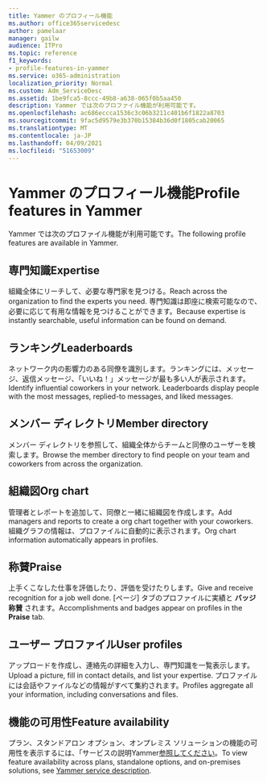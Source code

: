 ```yaml
---
title: Yammer のプロフィール機能
ms.author: office365servicedesc
author: pamelaar
manager: gailw
audience: ITPro
ms.topic: reference
f1_keywords:
- profile-features-in-yammer
ms.service: o365-administration
localization_priority: Normal
ms.custom: Adm_ServiceDesc
ms.assetid: 1be9fca5-8ccc-49b8-a638-065f0b5aa450
description: Yammer では次のプロファイル機能が利用可能です。
ms.openlocfilehash: ac686eccca1536c3c06b3211c401b6f1822a8703
ms.sourcegitcommit: 9fac5d9579e3b370b15384b36d0f1805cab20065
ms.translationtype: MT
ms.contentlocale: ja-JP
ms.lasthandoff: 04/09/2021
ms.locfileid: "51653009"
---
```

# <a name="profile-features-in-yammer"></a><span data-ttu-id="586a1-103">Yammer のプロフィール機能</span><span class="sxs-lookup"><span data-stu-id="586a1-103">Profile features in Yammer</span></span>

<span data-ttu-id="586a1-104">Yammer では次のプロファイル機能が利用可能です。</span><span class="sxs-lookup"><span data-stu-id="586a1-104">The following profile features are available in Yammer.</span></span>
 
## <a name="expertise"></a><span data-ttu-id="586a1-105">専門知識</span><span class="sxs-lookup"><span data-stu-id="586a1-105">Expertise</span></span>

<span data-ttu-id="586a1-106">組織全体にリーチして、必要な専門家を見つける。</span><span class="sxs-lookup"><span data-stu-id="586a1-106">Reach across the organization to find the experts you need.</span></span> <span data-ttu-id="586a1-107">専門知識は即座に検索可能なので、必要に応じて有用な情報を見つけることができます。</span><span class="sxs-lookup"><span data-stu-id="586a1-107">Because expertise is instantly searchable, useful information can be found on demand.</span></span>

## <a name="leaderboards"></a><span data-ttu-id="586a1-108">ランキング</span><span class="sxs-lookup"><span data-stu-id="586a1-108">Leaderboards</span></span>

<span data-ttu-id="586a1-p102">ネットワーク内の影響力のある同僚を識別します。ランキングには、メッセージ、返信メッセージ、「いいね！」メッセージが最も多い人が表示されます。</span><span class="sxs-lookup"><span data-stu-id="586a1-p102">Identify influential coworkers in your network. Leaderboards display people with the most messages, replied-to messages, and liked messages.</span></span>

## <a name="member-directory"></a><span data-ttu-id="586a1-111">メンバー ディレクトリ</span><span class="sxs-lookup"><span data-stu-id="586a1-111">Member directory</span></span>

<span data-ttu-id="586a1-112">メンバー ディレクトリを参照して、組織全体からチームと同僚のユーザーを検索します。</span><span class="sxs-lookup"><span data-stu-id="586a1-112">Browse the member directory to find people on your team and coworkers from across the organization.</span></span>
  
## <a name="org-chart"></a><span data-ttu-id="586a1-113">組織図</span><span class="sxs-lookup"><span data-stu-id="586a1-113">Org chart</span></span>

<span data-ttu-id="586a1-114">管理者とレポートを追加して、同僚と一緒に組織図を作成します。</span><span class="sxs-lookup"><span data-stu-id="586a1-114">Add managers and reports to create a org chart together with your coworkers.</span></span> <span data-ttu-id="586a1-115">組織グラフの情報は、プロファイルに自動的に表示されます。</span><span class="sxs-lookup"><span data-stu-id="586a1-115">Org chart information automatically appears in profiles.</span></span>
  
## <a name="praise"></a><span data-ttu-id="586a1-116">称賛</span><span class="sxs-lookup"><span data-stu-id="586a1-116">Praise</span></span>

<span data-ttu-id="586a1-117">上手くこなした仕事を評価したり、評価を受けたりします。</span><span class="sxs-lookup"><span data-stu-id="586a1-117">Give and receive recognition for a job well done.</span></span> <span data-ttu-id="586a1-118">[ページ] タブのプロファイルに実績と **バッジ称賛** されます。</span><span class="sxs-lookup"><span data-stu-id="586a1-118">Accomplishments and badges appear on profiles in the **Praise** tab.</span></span>
 
## <a name="user-profiles"></a><span data-ttu-id="586a1-119">ユーザー プロファイル</span><span class="sxs-lookup"><span data-stu-id="586a1-119">User profiles</span></span>

<span data-ttu-id="586a1-120">アップロードを作成し、連絡先の詳細を入力し、専門知識を一覧表示します。</span><span class="sxs-lookup"><span data-stu-id="586a1-120">Upload a picture, fill in contact details, and list your expertise.</span></span> <span data-ttu-id="586a1-121">プロファイルには会話やファイルなどの情報がすべて集約されます。</span><span class="sxs-lookup"><span data-stu-id="586a1-121">Profiles aggregate all your information, including conversations and files.</span></span>
  
## <a name="feature-availability"></a><span data-ttu-id="586a1-122">機能の可用性</span><span class="sxs-lookup"><span data-stu-id="586a1-122">Feature availability</span></span>

<span data-ttu-id="586a1-123">プラン、スタンドアロン オプション、オンプレミス ソリューションの機能の可用性を表示するには、「サービスの説明Yammer[参照してください](yammer-service-description.md)。</span><span class="sxs-lookup"><span data-stu-id="586a1-123">To view feature availability across plans, standalone options, and on-premises solutions, see [Yammer service description](yammer-service-description.md).</span></span>
  

